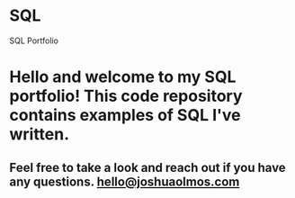 # SQL
SQL Portfolio

# Hello and welcome to my SQL portfolio! This code repository contains examples of SQL I've written. 
## Feel free to take a look and reach out if you have any questions. hello@joshuaolmos.com
